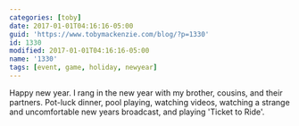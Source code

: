 ```yaml
---
categories: [toby]
date: 2017-01-01T04:16:16-05:00
guid: 'https://www.tobymackenzie.com/blog/?p=1330'
id: 1330
modified: 2017-01-01T04:16:16-05:00
name: '1330'
tags: [event, game, holiday, newyear]
---
```


Happy new year.  I rang in the new year with my brother, cousins, and their partners.  Pot-luck dinner, pool playing, watching videos, watching a strange and uncomfortable new years broadcast, and playing 'Ticket to Ride'.
